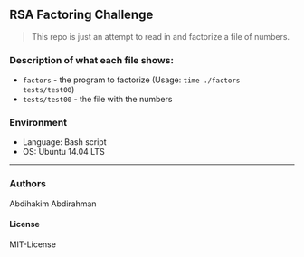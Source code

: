 ## RSA Factoring Challenge
> This repo is just an attempt to read in and factorize a file of numbers.

### Description of what each file shows:
* ```factors``` - the program to factorize (Usage: ```time ./factors tests/test00```)
* ```tests/test00``` - the file with the numbers

### Environment
* Language: Bash script
* OS: Ubuntu 14.04 LTS
---
### Authors
Abdihakim Abdirahman

#### License
MIT-License